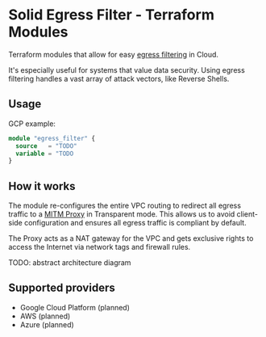 # Solid Egress Filter - Terraform Modules

Terraform modules that allow for easy [egress filtering](https://en.wikipedia.org/wiki/Egress_filtering) in Cloud. 

It's especially useful for systems that value data security. Using egress filtering handles a vast array of attack vectors, like Reverse Shells.

## Usage

GCP example:

```tf
module "egress_filter" {
  source   = "TODO"
  variable = "TODO
}
```

## How it works

The module re-configures the entire VPC routing to redirect all egress traffic to a [MITM Proxy](https://mitmproxy.org/) in Transparent mode.
This allows us to avoid client-side configuration and ensures all egress traffic is compliant by default.

The Proxy acts as a NAT gateway for the VPC and gets exclusive rights to access the Internet via network tags and firewall rules.

TODO: abstract architecture diagram

## Supported providers

* Google Cloud Platform (planned) 
* AWS (planned)
* Azure (planned)

